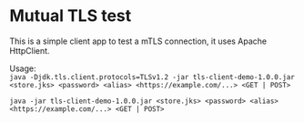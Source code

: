 


# Mutual TLS test
This is a simple client app to test a mTLS connection, it uses Apache HttpClient.

Usage: </br>
`java -Djdk.tls.client.protocols=TLSv1.2 -jar tls-client-demo-1.0.0.jar <store.jks> <password> <alias> <https://example.com/...> <GET | POST>`

`java -jar tls-client-demo-1.0.0.jar <store.jks> <password> <alias> <https://example.com/...> <GET | POST>`
